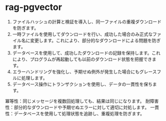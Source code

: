 # rag-pgvector

1. ファイルハッシュの計算と検証を導入し、同一ファイルの重複ダウンロードを防ぎます。
2. 一時ファイルを使用してダウンロードを行い、成功した場合のみ正式なファイル名に変更します。これにより、部分的なダウンロードによる問題を防ぎます。
3. データベースを使用して、成功したダウンロードの記録を保持します。これにより、プログラムが再起動しても以前のダウンロード状態を把握できます。
4. エラーハンドリングを強化し、予期せぬ例外が発生した場合にもグレースフルに処理します。
5. データベース操作にトランザクションを使用し、データの一貫性を保ちます。

冪等性：同じメッセージを複数回処理しても、結果は同じになります。
耐障害性：部分的なダウンロードや予期せぬエラーに対して適切に対処します。
一貫性：データベースを使用して処理状態を追跡し、重複処理を防ぎます。
